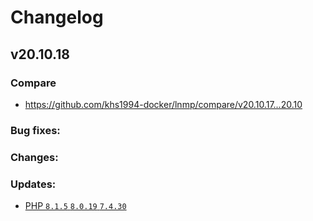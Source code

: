 # Changelog

## v20.10.18

### Compare

* https://github.com/khs1994-docker/lnmp/compare/v20.10.17...20.10

### Bug fixes:

### Changes:

### Updates:

* [PHP `8.1.5` `8.0.19` `7.4.30`](https://www.php.net/ChangeLog-8.php#8.1.5)
